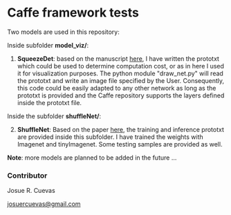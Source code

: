 # Caffe framework tests

Two models are used in this repository:

Inside subfolder **model_viz/**:

1. **SqueezeDet**: based on the manuscript [here](https://arxiv.org/abs/1612.01051), I have written the prototxt which could be used to determine computation cost, or as in here I used it for visualization purposes. The python module "draw_net.py" will read the prototxt and write an image file specified by the User. Consequently, this code could be easily adapted to any other network as long as the prototxt is provided and the Caffe repository supports the layers defined inside the prototxt file.

Inside the subfolder **shuffleNet/**:

2. **ShuffleNet**: Based on the paper [here](https://arxiv.org/abs/1707.01083), the training and inference prototxt are provided inside this subfolder. I have trained the weights with Imagenet and tinyImagenet. Some testing samples are provided as well.

**Note**: more models are planned to be added in the future ...

### Contributor

Josue R. Cuevas

josuercuevas@gmail.com
